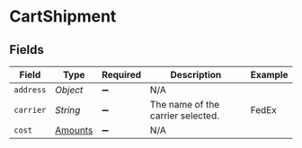 # CartShipment


## Fields

| Field                                     | Type                                      | Required                                  | Description                               | Example                                   |
| ----------------------------------------- | ----------------------------------------- | ----------------------------------------- | ----------------------------------------- | ----------------------------------------- |
| `address`                                 | *Object*                                  | :heavy_minus_sign:                        | N/A                                       |                                           |
| `carrier`                                 | *String*                                  | :heavy_minus_sign:                        | The name of the carrier selected.         | FedEx                                     |
| `cost`                                    | [Amounts](../../models/shared/Amounts.md) | :heavy_minus_sign:                        | N/A                                       |                                           |